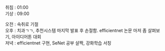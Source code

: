 취침 : 01:00  
기상 : 09:00  
  
오전 : 숙취로 기절  
오후 : 치과ㄱㄱ, 추천시스템 마지막 발표 후 손절함. efficientnet 논문 마저 좀 살펴보기, 아이디어톤 대회  
저녁 : efficientnet 구현, SeNet 공부 살짝, 강화학습 서칭
